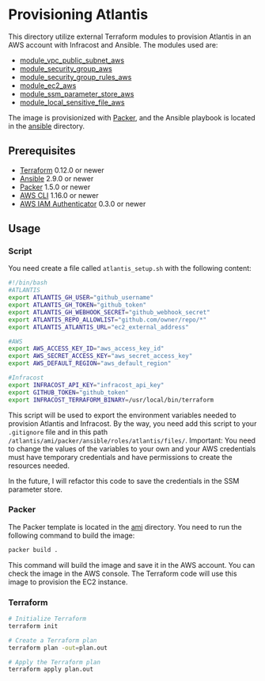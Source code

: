 # Provisioning Atlantis

This directory utilize external Terraform modules to provision Atlantis in an AWS account with Infracost and Ansible. The modules used are:

- [module_vpc_public_subnet_aws](https://github.com/pdaambrosio/module_vpc_public_subnet_aws)
- [module_security_group_aws](https://github.com/pdaambrosio/module_security_group_aws)
- [module_security_group_rules_aws](https://github.com/pdaambrosio/module_security_group_rules_aws)
- [module_ec2_aws](https://github.com/pdaambrosio/module_ec2_aws)
- [module_ssm_parameter_store_aws](https://github.com/pdaambrosio/module_ssm_parameter_store_aws)
- [module_local_sensitive_file_aws](https://github.com/pdaambrosio/module_local_sensitive_file_aws)

The image is provisionized with [Packer](https://www.packer.io/), and the Ansible playbook is located in the [ansible](./ami/packer/ansible) directory.

## Prerequisites

- [Terraform](https://www.terraform.io/downloads.html) 0.12.0 or newer
- [Ansible](https://docs.ansible.com/ansible/latest/installation_guide/intro_installation.html) 2.9.0 or newer
- [Packer](https://www.packer.io/downloads.html) 1.5.0 or newer
- [AWS CLI](https://docs.aws.amazon.com/cli/latest/userguide/cli-chap-install.html) 1.16.0 or newer
- [AWS IAM Authenticator](https://docs.aws.amazon.com/eks/latest/userguide/install-aws-iam-authenticator.html) 0.3.0 or newer

## Usage

### Script

You need create a file called `atlantis_setup.sh` with the following content:

```bash
#!/bin/bash
#ATLANTIS
export ATLANTIS_GH_USER="github_username"
export ATLANTIS_GH_TOKEN="github_token"
export ATLANTIS_GH_WEBHOOK_SECRET="github_webhook_secret"
export ATLANTIS_REPO_ALLOWLIST="github.com/owner/repo/*"
export ATLANTIS_ATLANTIS_URL="ec2_external_address"

#AWS
export AWS_ACCESS_KEY_ID="aws_access_key_id"
export AWS_SECRET_ACCESS_KEY="aws_secret_access_key"
export AWS_DEFAULT_REGION="aws_default_region"

#Infracost
export INFRACOST_API_KEY="infracost_api_key" 
export GITHUB_TOKEN="github_token" 
export INFRACOST_TERRAFORM_BINARY=/usr/local/bin/terraform
```

This script will be used to export the environment variables needed to provision Atlantis and Infracost.
By the way, you need add this script to your `.gitignore` file and in this path `/atlantis/ami/packer/ansible/roles/atlantis/files/`.
Important: You need to change the values of the variables to your own and your AWS credentials must have temporary credentials and have permissions to create the resources needed.

In the future, I will refactor this code to save the credentials in the SSM parameter store.

### Packer

The Packer template is located in the [ami](./ami/packer) directory. You need to run the following command to build the image:

```bash
packer build .
```

This command will build the image and save it in the AWS account. You can check the image in the AWS console.
The Terraform code will use this image to provision the EC2 instance.

### Terraform

```bash
# Initialize Terraform
terraform init

# Create a Terraform plan
terraform plan -out=plan.out

# Apply the Terraform plan
terraform apply plan.out
```
